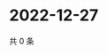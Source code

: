 # 2022-12-27

共 0 条

<!-- BEGIN WEIBO -->
<!-- 最后更新时间 Tue Dec 27 2022 15:12:35 GMT+0800 (China Standard Time) -->

<!-- END WEIBO -->
